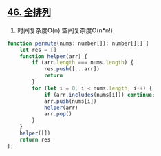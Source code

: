 ## [46. 全排列](https://leetcode-cn.com/problems/permutations/)

1. 时间复杂度O(n) 空间复杂度O(n*n!)
```js
function permute(nums: number[]): number[][] {
    let res = []
    function helper(arr) {
        if (arr.length === nums.length) {
            res.push([...arr])
            return
        }
        for (let i = 0; i < nums.length; i++) {
            if (arr.includes(nums[i])) continue;
            arr.push(nums[i])
            helper(arr)
            arr.pop()
        }
    }
    helper([])
    return res
};
```